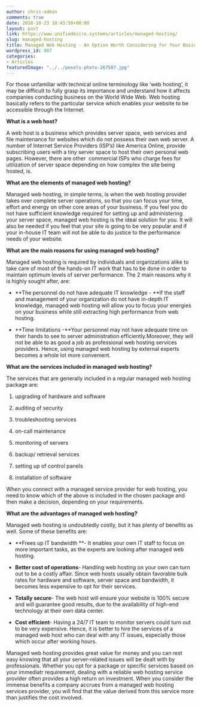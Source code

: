 ```yaml
---
author: chris-admin
comments: true
date: 2018-10-23 10:43:50+00:00
layout: post
link: https://www.unifiedmicro.systems/articles/managed-hosting/
slug: managed-hosting
title: Managed Web Hosting - An Option Worth Considering for Your Business
wordpress_id: 987
categories:
- Articles
featuredImage: "../../pexels-photo-267507.jpg"
---
```


For those unfamiliar with technical online terminology like ‘web hosting’, it may be difficult to fully grasp its importance and understand how it affects companies conducting business on the World Wide Web. Web hosting basically refers to the particular service which enables your website to be accessible through the Internet.

**What is a web host?**

A web host is a business which provides server space, web services and file maintenance for websites which do not possess their own web server. A number of Internet Service Providers (ISP’s) like America Online, provide subscribing users with a tiny server space to host their own personal web pages. However, there are other  commercial ISPs who charge fees for utilization of server space depending on how complex the site being hosted, is.

**What are the elements of managed web hosting?**

Managed web hosting, in simple terms, is when the web hosting provider takes over complete server operations, so that you can focus your time, effort and energy on other core areas of your business. If you feel you do not have sufficient knowledge required for setting up and administering your server space, managed web hosting is the ideal solution for you. It will also be needed if you feel that your site is going to be very popular and if your in-house IT team will not be able to do justice to the performance needs of your website.

**What are the main reasons for using managed web hosting?**

Managed web hosting is required by individuals and organizations alike to take care of most of the hands-on IT work that has to be done in order to maintain optimum levels of server performance. The 2 main reasons why it is highly sought after, are:



 	
  * **The personnel do not have adequate IT knowledge - **If the staff and management of your organization do not have in-depth IT knowledge, managed web hosting will allow you to focus your energies on your business while still extracting high performance from web hosting.

 	
  * **Time limitations -**Your personnel may not have adequate time on their hands to see to server administration efficiently.Moreover, they will not be able to as good a job as professional web hosting services providers. Hence, using managed web hosting by external experts becomes a whole lot more convenient.


**What are the services included in managed web hosting?**

The services that are generally included in a regular managed web hosting package are:



 	
  1. upgrading of hardware and software

 	
  2. auditing of security

 	
  3. troubleshooting services

 	
  4. on-call maintenance

 	
  5. monitoring of servers

 	
  6. backup/ retrieval services

 	
  7. setting up of control panels

 	
  8. installation of software


When you connect with a managed service provider for web hosting, you need to know which of the above is included in the chosen package and then make a decision, depending on your requirements.

**What are the advantages of managed web hosting?**

Managed web hosting is undoubtedly costly, but it has plenty of benefits as well. Some of these benefits are:



 	
  * **Frees up IT bandwidth **- It enables your own IT staff to focus on more important tasks, as the experts are looking after managed web hosting.

 	
  * **Better cost of operations**- Handling web hosting on your own can turn out to be a costly affair. Since web hosts usually obtain favorable bulk rates for hardware and software, server space and bandwidth, it becomes less expensive to opt for their services.

 	
  * **Totally secure**- The web host will ensure your website is 100% secure and will guarantee good results, due to the availability of high-end technology at their own data center.

 	
  * **Cost efficient**- Having a 24/7 IT team to monitor servers could turn out to be very expensive. Hence, it is better to hire the services of a managed web host who can deal with any IT issues, especially those which occur after working hours.


Managed web hosting provides great value for money and you can rest easy knowing that all your server-related issues will be dealt with by professionals. Whether you opt for a package or specific services based on your immediatr requirement, dealing with a reliable web hosting service provider often provides a high return on investment. When you consider the immense benefits a company accrues from a managed web hosting services provider, you will find that the value derived from this service more than justifies the cost involved.
